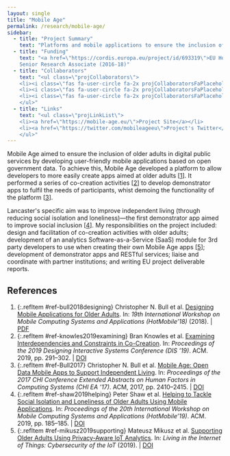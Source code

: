 ```yaml
---
layout: single
title: "Mobile Age"
permalink: /research/mobile-age/
sidebar:
  - title: "Project Summary"
    text: "Platforms and mobile applications to ensure the inclusion of older adults in digital public services, including a focus on independent living and reducing social isolation."
  - title: "Funding"
    text: "<a href=\"https://cordis.europa.eu/project/id/693319\">EU Horizon 2020</a><br>
    Senior Research Associate (2016-18)"
  - title: "Collaborators"
    text: "<ul class=\"projCollaborators\">
    <li><i class=\"fas fa-user-circle fa-2x projCollaboratorsFaPlaceholder\" aria-hidden=\"true\"></i>Niall Hayes <i>[PI]</i></li>
    <li><i class=\"fas fa-user-circle fa-2x projCollaboratorsFaPlaceholder\" aria-hidden=\"true\"></i>Nigel Davies</li>
    <li><i class=\"fas fa-user-circle fa-2x projCollaboratorsFaPlaceholder\" aria-hidden=\"true\"></i>Lucas Introna</li>
    </ul>"
  - title: "Links"
    text: "<ul class=\"projLinkList\">
    <li><a href=\"https://mobile-age.eu/\">Project Site</a></li>
    <li><a href=\"https://twitter.com/mobileageeu\">Project's Twitter</a></li>
    </ul>"
---
```


<!-- markdownlint-disable MD033 -->
<!-- markdownlint-disable MD051 -->

Mobile Age aimed to ensure the inclusion of older adults in digital public services by developing user-friendly mobile applications based on open government data. To achieve this, Mobile Age developed a platform to allow developers to more easily create apps aimed at older adults \[[1][bull2018designing]\]. It performed a series of co-creation activities \[[2][knowles2019examining]\] to develop demonstrator apps to fulfil the needs of participants, whist demoing the functionality of the platform \[[3][Bull2017]\].

Lancaster's specific aim was to improve independent living (through reducing social isolation and loneliness)&mdash;the first demonstrator app aimed to improve social inclusion \[[4][shaw2019helping]\]. My responsibilities on the project included: design and facilitation of co-creation activities with older adults; development of an analytics Software-as-a-Service (SaaS) module for 3rd party developers to use when creating their own Mobile Age apps \[[5][mikusz2019supporting]\]; development of demonstrator apps and RESTful services; liaise and coordinate with partner institutions; and writing EU project deliverable reports.

## References

<!-- Reference IDs, links, and link title|venue|year -->
[bull2018designing]: #ref-bull2018designing "Designing Mobile Applications for Older Adults | HotMobile | 2018"
[knowles2019examining]: #ref-knowles2019examining "Examining Interdependencies and Constraints in Co-Creation | DIS | 2019"
[Bull2017]: #ref-Bull2017 "Mobile Age: Open Data Mobile Apps to Support Independent Living | CHI | 2017"
[shaw2019helping]: #ref-shaw2019helping "Demo: Helping to Tackle Social Isolation and Loneliness of Older Adults Using Mobile Applications | HotMobile | 2018"
[mikusz2019supporting]: #ref-mikusz2019supporting "Supporting Older Adults Using Privacy-Aware IoT Analytics | IoT | 2019"

1. {:.refItem #ref-bull2018designing} Christopher N. Bull et al. [Designing Mobile Applications for Older Adults](https://hotmobile.org/2018/papers/posters/bull-hotmobile18.pdf). In: _19th International Workshop on Mobile Computing Systems and Applications (HotMobile’18)_ (2018). \| [PDF](https://hotmobile.org/2018/papers/posters/bull-hotmobile18.pdf)
2. {:.refItem #ref-knowles2019examining} Bran Knowles et al. [Examining Interdependencies and Constraints in Co-Creation](https://dl.acm.org/doi/10.1145/3322276.3322317). In: _Proceedings of the 2019 Designing Interactive Systems Conference (DIS '19)_. ACM. 2019, pp. 291–302. \| [DOI](https://doi.org/10.1145/3322276.3322317)
3. {:.refItem #ref-Bull2017} Christopher N. Bull et al. [Mobile Age: Open Data Mobile Apps to Support Independent Living](https://dl.acm.org/doi/10.1145/3027063.3053244). In: _Proceedings of the 2017 CHI Conference Extended Abstracts on Human Factors in Computing Systems (CHI EA ’17)_. ACM, 2017, pp. 2410–2415. \| [DOI](https://doi.org/10.1145/3027063.3053244)
4. {:.refItem #ref-shaw2019helping} Peter Shaw et al. [Helping to Tackle Social Isolation and Loneliness of Older Adults Using Mobile Applications](https://dl.acm.org/doi/10.1145/3301293.3309568). In: _Proceedings of the 20th International Workshop on Mobile Computing Systems and Applications (HotMobile’19)_. ACM. 2019, pp. 185–185. \| [DOI](https://doi.org/10.1145/3301293.3309568)
5. {:.refItem #ref-mikusz2019supporting} Mateusz Mikusz et al. [Supporting Older Adults Using Privacy-Aware IoT Analytics](https://digital-library.theiet.org/content/conferences/10.1049/cp.2019.0144). In: _Living in the Internet of Things: Cybersecurity of the IoT_ (2019). \| [DOI](https://doi.org/10.1049/cp.2019.0144)
